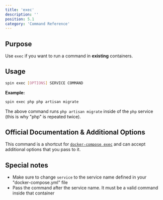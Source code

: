 ```yaml
---
title: 'exec'
description: ''
position: 5.1
category: 'Command Reference'
---
```

## Purpose
Use `exec` if you want to run a command in **existing** containers.

## Usage
```bash
spin exec [OPTIONS] SERVICE COMMAND
```
**Example:**
```bash
spin exec php php artisan migrate
```
The above command runs `php artisan migrate` inside of the `php` service (this is why "php" is repeated twice).

## Official Documentation & Additional Options
This command is a shortcut for [`docker-compose exec`](https://docs.docker.com/compose/reference/exec/) and can accept additional options that you pass to it.

## Special notes
* Make sure to change `service` to the service name defined in your "docker-compose.yml" file
* Pass the command after the service name. It must be a valid command inside that container